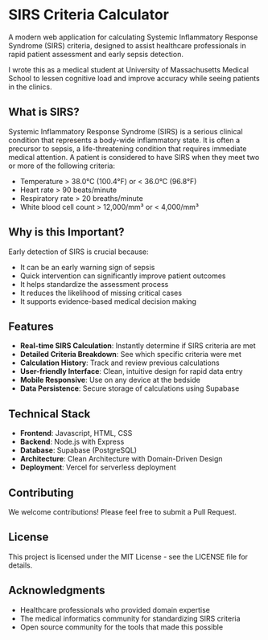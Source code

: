 # SIRS Criteria Calculator

A modern web application for calculating Systemic Inflammatory Response Syndrome (SIRS) criteria, designed to assist healthcare professionals in rapid patient assessment and early sepsis detection.

I wrote this as a medical student at University of Massachusetts Medical School to lessen cognitive load and improve accuracy while seeing patients in the clinics. 

## What is SIRS?

Systemic Inflammatory Response Syndrome (SIRS) is a serious clinical condition that represents a body-wide inflammatory state. It is often a precursor to sepsis, a life-threatening condition that requires immediate medical attention. A patient is considered to have SIRS when they meet two or more of the following criteria:

- Temperature > 38.0°C (100.4°F) or < 36.0°C (96.8°F)
- Heart rate > 90 beats/minute
- Respiratory rate > 20 breaths/minute
- White blood cell count > 12,000/mm³ or < 4,000/mm³

## Why is this Important?

Early detection of SIRS is crucial because:
- It can be an early warning sign of sepsis
- Quick intervention can significantly improve patient outcomes
- It helps standardize the assessment process
- It reduces the likelihood of missing critical cases
- It supports evidence-based medical decision making

## Features

- **Real-time SIRS Calculation**: Instantly determine if SIRS criteria are met
- **Detailed Criteria Breakdown**: See which specific criteria were met
- **Calculation History**: Track and review previous calculations
- **User-friendly Interface**: Clean, intuitive design for rapid data entry
- **Mobile Responsive**: Use on any device at the bedside
- **Data Persistence**: Secure storage of calculations using Supabase

## Technical Stack

- **Frontend**: Javascript, HTML, CSS
- **Backend**: Node.js with Express
- **Database**: Supabase (PostgreSQL)
- **Architecture**: Clean Architecture with Domain-Driven Design
- **Deployment**: Vercel for serverless deployment


## Contributing

We welcome contributions! Please feel free to submit a Pull Request.

## License

This project is licensed under the MIT License - see the LICENSE file for details.

## Acknowledgments

- Healthcare professionals who provided domain expertise
- The medical informatics community for standardizing SIRS criteria
- Open source community for the tools that made this possible